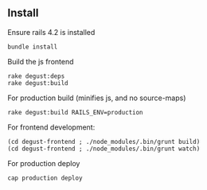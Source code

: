 Install
---------------

Ensure rails 4.2 is installed

    bundle install

Build the js frontend

    rake degust:deps
    rake degust:build

For production build (minifies js, and no source-maps)

    rake degust:build RAILS_ENV=production


For frontend development:
  
   
    (cd degust-frontend ; ./node_modules/.bin/grunt build)
    (cd degust-frontend ; ./node_modules/.bin/grunt watch)


For production deploy

    cap production deploy
